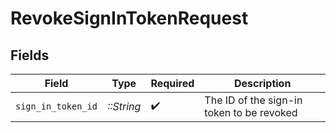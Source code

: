 # RevokeSignInTokenRequest


## Fields

| Field                                     | Type                                      | Required                                  | Description                               |
| ----------------------------------------- | ----------------------------------------- | ----------------------------------------- | ----------------------------------------- |
| `sign_in_token_id`                        | *::String*                                | :heavy_check_mark:                        | The ID of the sign-in token to be revoked |